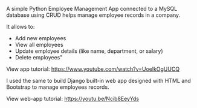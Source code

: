 A simple Python Employee Management App connected to a MySQL database using CRUD helps manage employee records in a company.

It allows to:
- Add new employees
- View all employees
- Update employee details (like name, department, or salary)
- Delete employees"

View app tutorial: https://www.youtube.com/watch?v=UoelkOgUUCQ



I used the same to build Django built-in web app designed with HTML and Bootstrap to manage employees records.

View web-app tutorial: https://youtu.be/Ncib8EeyYds
